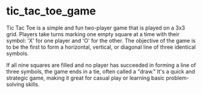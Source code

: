 # tic_tac_toe_game
Tic Tac Toe is a simple and fun two-player game that is played on a 3x3 grid. Players take turns marking one empty square at a time with their symbol: 'X' for one player and 'O' for the other. The objective of the game is to be the first to form a horizontal, vertical, or diagonal line of three identical symbols.

If all nine squares are filled and no player has succeeded in forming a line of three symbols, the game ends in a tie, often called a "draw." It's a quick and strategic game, making it great for casual play or learning basic problem-solving skills.
